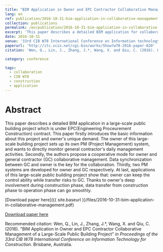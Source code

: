 ```yaml
---
title: "BIM Application in Owner and EPC Contractor Collaborative Management of a Large-Scale Public Building Project"
lang: en
ref: publication/2016-10-31-bim-application-in-collaborative-management
collection: publications
permalink: /en/publication/2016-10-31-bim-application-in-collaborative-management
excerpt: 'This paper describes a detailed BIM application for collaboration of owners and general contractors.'
date: 2016-10-31
venue: '33rd CIB W78 International Conference on Information technology for Construction'
paperurl: 'http://itc.scix.net/cgi-bin/works/Show?w78-2016-paper-020'
citation: 'Wen, Q., Lin, J., Zhang, J.*, Wang, X. and Qiu, C. (2016). &quot;BIM Application in Owner and EPC Contractor Collaborative Management of a Large-Scale Public Building Project&quot; <i>in Proceedings of the 33rd CIB W78 International Conference on Information Technology for Construction</i>. Brisbane, Australia.'

category: conference

tags: 
  - collaboration
  - CIB W78
  - construction
  - application
---
```



Abstract
====

This paper describes a detailed BIM application in a large-scale public building project which is under EPC(Engineering Proceurement Construction) contract. This paper firstly introduces the basic information about this project and owner's unique demand. The owner of this large-scale building project sets up its own PM (Project Management) system, and wants to directly monitor general contractor's daily management activities. Secondly, the authors propose a cooperative mode for owner and general contractor (GC) collaborative management. Data synchronization between GC and owner is the key for the collaboration. Thirdly, two PM systems are developed for owner and GC respectively. At last, applications of this large-scale public building project show that: owner can keep the control ability while transfer risks to GC. Thanks to owner's deep involvement during construction phase, data transfer from construction phase to operation phase can go smoothly. 

[Download paper here]({{ site.baseurl }}/files/2016-10-31-bim-application-in-collaborative-management.pdf)

[Download paper here](http://itc.scix.net/cgi-bin/works/Show?w78-2016-paper-020)

Recommended citation: Wen, Q., Lin, J., Zhang, J.*, Wang, X. and Qiu, C. (2016). &quot;BIM Application in Owner and EPC Contractor Collaborative Management of a Large-Scale Public Building Project&quot; <i>in Proceedings of the 33rd CIB W78 International Conference on Information Technology for Construction</i>. Brisbane, Australia.